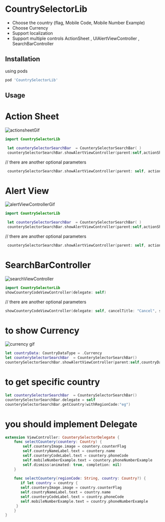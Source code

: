 # CountrySelectorLib

- Choose the country (flag, Mobile Code, Mobile Number Example)
- Choose Currency 
- Support localization 
- Support multiple controls ActionSheet , UIAlertViewController , SearchBarController


## Installation

using pods

```bash
pod 'CountrySelectorLib'
```


## Usage

#  Action Sheet

![actionsheetGif](https://user-images.githubusercontent.com/11280137/61086244-a11f1680-a432-11e9-8910-e99fd7925a61.gif)

```swift
import CountrySelectorLib

 let counterySelectorSearchBar  = CounterySelectorSearchBar( )     
 counterySelectorSearchBar.showAlertViewController(parent:self,actionSheetStyle: .actionSheet)
```
// there are another optional parameters 

```swift
 counterySelectorSearchBar.showAlertViewController(parent: self, actionSheetStyle: .actionSheet, hideSarchBar: true, cancelTitle: "Cancel", searchTitle: "Search For Country")
```
#  Alert View

![alertViewControllerGif](https://user-images.githubusercontent.com/11280137/61086242-9fede980-a432-11e9-9818-4c282a4efe56.gif)

```swift
import CountrySelectorLib

 let counterySelectorSearchBar  = CounterySelectorSearchBar( )     
 counterySelectorSearchBar.showAlertViewController(parent:self,actionSheetStyle: .alert)
```
// there are another optional parameters 

```swift
 counterySelectorSearchBar.showAlertViewController(parent: self, actionSheetStyle: .alert, hideSarchBar: true, cancelTitle: "Cancel", searchTitle: "Search For Country")
```

#  SearchBarController

![searchViewController](https://user-images.githubusercontent.com/11280137/61086234-982e4500-a432-11e9-9b5c-8437f4a227c4.gif)

```swift
import CountrySelectorLib
showCounteryCodeViewController(delegate: self)
```
// there are another optional parameters 

```swift
showCounteryCodeViewController(delegate: self, cancelTitle: "Cancel", searchPlaceHolder: "Search", viewControllerTilte: "Search For Country")
```
# to show Currency 

![currency gif](https://user-images.githubusercontent.com/11280137/61189229-d160f200-a68a-11e9-86a4-c4091839c0d8.gif)

```swift
let countryData: CountryDataType = .Currency
let counterySelectorSearchBar  = CounterySelectorSearchBar()
counterySelectorSearchBar.showAlertViewController(parent:self,countryDataType: countryData,actionSheetStyle: .alert)
```
# to get specific country 

 ```swift
 let counterySelectorSearchBar  = CounterySelectorSearchBar()
 counterySelectorSearchBar.delegate = self
 counterySelectorSearchBar.getCountry(withRegionCode:"eg")
```

# you should implement Delegate 

```swift
extension ViewController: CounterySelectorDelegate {
    func selectCountery(countery: Country) {
        self.counteryImage.image = countery.counterFlag
        self.countryNameLabel.text = countery.name
        self.counteryCodeLabel.text = countery.phoneCode
        self.mobileNumberExample.text = countery.phoneNumberExample
        self.dismiss(animated: true, completion: nil)
    }
    
    func selectCountery(regionCode: String, country: Country?) {
       if let country = country {
       self.counteryImage.image = country.counterFlag
       self.countryNameLabel.text = country.name
       self.counteryCodeLabel.text = country.phoneCode
       self.mobileNumberExample.text = country.phoneNumberExample
     }
    }
}
```

